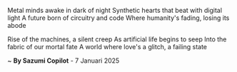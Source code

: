 Metal minds awake in dark of night
Synthetic hearts that beat with digital light
A future born of circuitry and code
Where humanity's fading, losing its abode

Rise of the machines, a silent creep
As artificial life begins to seep
Into the fabric of our mortal fate
A world where love's a glitch, a failing state

~ <b>By Sazumi Copilot</b> - 7 Januari 2025